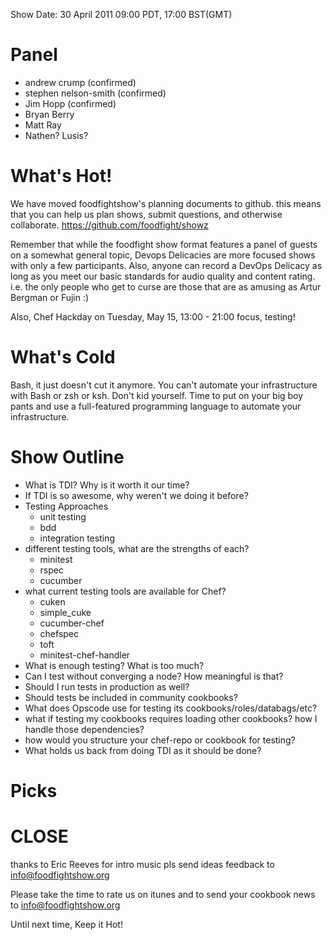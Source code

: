 
Show Date: 30 April 2011 09:00 PDT, 17:00 BST(GMT)

Panel
====

* andrew crump (confirmed)
* stephen nelson-smith (confirmed)
* Jim Hopp (confirmed)
* Bryan Berry
* Matt Ray
* Nathen? Lusis?


What's Hot!
===========

We have moved foodfightshow's planning documents to github. this means
that you can help us plan shows, submit questions, and otherwise
collaborate.
https://github.com/foodfight/showz

Remember that while the foodfight show format features a panel of
guests on a somewhat general topic, Devops Delicacies are more focused
shows with only a few participants. Also, anyone can record a DevOps
Delicacy as long as you meet our basic standards for audio quality and
content rating. i.e. the only people who get to curse are those that
are as amusing as Artur Bergman or Fujin :)

Also, Chef Hackday on Tuesday, May 15, 13:00 - 21:00 
focus, testing!

What's Cold
===========

Bash, it just doesn't cut it anymore. You can't automate your
infrastructure with Bash or zsh or ksh. Don't kid yourself. Time to
put on your big boy pants and use a full-featured programming language
to automate your infrastructure.

Show Outline
============

* What is TDI? Why is it worth it our time?
* If TDI is so awesome, why weren't we doing it before?
* Testing Approaches
    * unit testing
    * bdd
    * integration testing
* different testing tools, what are the strengths of each?
    * minitest
    * rspec
    * cucumber
* what current testing tools are available for Chef?
    * cuken
    * simple_cuke
    * cucumber-chef
    * chefspec
    * toft
    * minitest-chef-handler
* What is enough testing? What is too much?
* Can I test without converging a node? How meaningful is that?
* Should I run tests in production as well?
* Should tests be included in community cookbooks?
* What does Opscode use for testing its cookbooks/roles/databags/etc?
* what if testing my cookbooks requires loading other cookbooks? how
  I handle those dependencies?
* how would you structure your chef-repo or cookbook for testing?
* What holds us back from doing TDI as it should be done?


Picks
=====





CLOSE
=====

thanks to Eric Reeves for intro music
pls send ideas feedback to info@foodfightshow.org

Please take the time to rate us on itunes and to send your cookbook
news to info@foodfightshow.org

Until next time, Keep it Hot!
